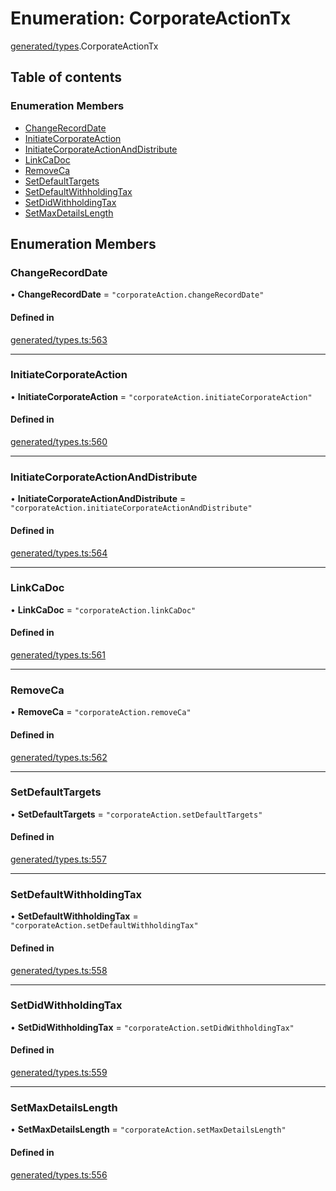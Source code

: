 # Enumeration: CorporateActionTx

[generated/types](../wiki/generated.types).CorporateActionTx

## Table of contents

### Enumeration Members

- [ChangeRecordDate](../wiki/generated.types.CorporateActionTx#changerecorddate)
- [InitiateCorporateAction](../wiki/generated.types.CorporateActionTx#initiatecorporateaction)
- [InitiateCorporateActionAndDistribute](../wiki/generated.types.CorporateActionTx#initiatecorporateactionanddistribute)
- [LinkCaDoc](../wiki/generated.types.CorporateActionTx#linkcadoc)
- [RemoveCa](../wiki/generated.types.CorporateActionTx#removeca)
- [SetDefaultTargets](../wiki/generated.types.CorporateActionTx#setdefaulttargets)
- [SetDefaultWithholdingTax](../wiki/generated.types.CorporateActionTx#setdefaultwithholdingtax)
- [SetDidWithholdingTax](../wiki/generated.types.CorporateActionTx#setdidwithholdingtax)
- [SetMaxDetailsLength](../wiki/generated.types.CorporateActionTx#setmaxdetailslength)

## Enumeration Members

### ChangeRecordDate

• **ChangeRecordDate** = ``"corporateAction.changeRecordDate"``

#### Defined in

[generated/types.ts:563](https://github.com/PolymeshAssociation/polymesh-sdk/blob/3d14e829/src/generated/types.ts#L563)

___

### InitiateCorporateAction

• **InitiateCorporateAction** = ``"corporateAction.initiateCorporateAction"``

#### Defined in

[generated/types.ts:560](https://github.com/PolymeshAssociation/polymesh-sdk/blob/3d14e829/src/generated/types.ts#L560)

___

### InitiateCorporateActionAndDistribute

• **InitiateCorporateActionAndDistribute** = ``"corporateAction.initiateCorporateActionAndDistribute"``

#### Defined in

[generated/types.ts:564](https://github.com/PolymeshAssociation/polymesh-sdk/blob/3d14e829/src/generated/types.ts#L564)

___

### LinkCaDoc

• **LinkCaDoc** = ``"corporateAction.linkCaDoc"``

#### Defined in

[generated/types.ts:561](https://github.com/PolymeshAssociation/polymesh-sdk/blob/3d14e829/src/generated/types.ts#L561)

___

### RemoveCa

• **RemoveCa** = ``"corporateAction.removeCa"``

#### Defined in

[generated/types.ts:562](https://github.com/PolymeshAssociation/polymesh-sdk/blob/3d14e829/src/generated/types.ts#L562)

___

### SetDefaultTargets

• **SetDefaultTargets** = ``"corporateAction.setDefaultTargets"``

#### Defined in

[generated/types.ts:557](https://github.com/PolymeshAssociation/polymesh-sdk/blob/3d14e829/src/generated/types.ts#L557)

___

### SetDefaultWithholdingTax

• **SetDefaultWithholdingTax** = ``"corporateAction.setDefaultWithholdingTax"``

#### Defined in

[generated/types.ts:558](https://github.com/PolymeshAssociation/polymesh-sdk/blob/3d14e829/src/generated/types.ts#L558)

___

### SetDidWithholdingTax

• **SetDidWithholdingTax** = ``"corporateAction.setDidWithholdingTax"``

#### Defined in

[generated/types.ts:559](https://github.com/PolymeshAssociation/polymesh-sdk/blob/3d14e829/src/generated/types.ts#L559)

___

### SetMaxDetailsLength

• **SetMaxDetailsLength** = ``"corporateAction.setMaxDetailsLength"``

#### Defined in

[generated/types.ts:556](https://github.com/PolymeshAssociation/polymesh-sdk/blob/3d14e829/src/generated/types.ts#L556)
